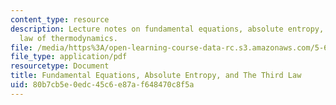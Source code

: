 ```yaml
---
content_type: resource
description: Lecture notes on fundamental equations, absolute entropy, and the third
  law of thermodynamics.
file: /media/https%3A/open-learning-course-data-rc.s3.amazonaws.com/5-60-thermodynamics-kinetics-spring-2008/80b7cb5e0edc45c6e87af648470c8f5a_5_60_lecture11.pdf
file_type: application/pdf
resourcetype: Document
title: Fundamental Equations, Absolute Entropy, and The Third Law
uid: 80b7cb5e-0edc-45c6-e87a-f648470c8f5a
---
```

